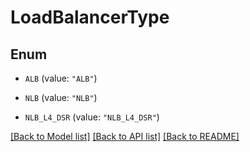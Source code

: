 # LoadBalancerType

## Enum


* `ALB` (value: `"ALB"`)

* `NLB` (value: `"NLB"`)

* `NLB_L4_DSR` (value: `"NLB_L4_DSR"`)


[[Back to Model list]](../README.md#documentation-for-models) [[Back to API list]](../README.md#documentation-for-api-endpoints) [[Back to README]](../README.md)


